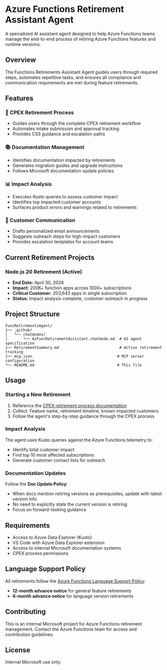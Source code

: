 # Azure Functions Retirement Assistant Agent

A specialized AI assistant agent designed to help Azure Functions teams manage the end-to-end process of retiring Azure Functions features and runtime versions.

## Overview

The Functions Retirements Assistant Agent guides users through required steps, automates repetitive tasks, and ensures all compliance and communication requirements are met during feature retirements.

## Features

### 🚀 CPEX Retirement Process
- Guides users through the complete CPEX retirement workflow
- Automates intake submission and approval tracking
- Provides CSS guidance and escalation paths

### 📚 Documentation Management
- Identifies documentation impacted by retirements
- Generates migration guides and upgrade instructions
- Follows Microsoft documentation update policies

### 📊 Impact Analysis
- Executes Kusto queries to assess customer impact
- Identifies top impacted customer accounts
- Surfaces product errors and warnings related to retirements

### 📧 Customer Communication
- Drafts personalized email announcements
- Suggests outreach steps for high-impact customers
- Provides escalation templates for account teams

## Current Retirement Projects

### Node.js 20 Retirement (Active)
- **End Date:** April 30, 2026
- **Impact:** 200K+ function apps across 1000+ subscriptions
- **Critical Customer:** 203,643 apps in single subscription
- **Status:** Impact analysis complete, customer outreach in progress

## Project Structure

```
FuncRetirementsAgent/
├── .github/
│   └── chatmodes/
│       └── AzFuncRetirementAssistant.chatmode.md  # AI agent specification
├── RetirementSummary.md                           # Active retirement tracking
├── mcp.json                                      # MCP server configuration  
└── README.md                                     # This file
```

## Usage

### Starting a New Retirement
1. Reference the [CPEX retirement process documentation](https://eng.ms/docs/cloud-ai-platform/azure-core/azure-core-product/product-lifecycle-management-plm/service-lifecycle-and-actions-team/service-lifecycle-actions-team/cpex/media/how_to_retirements)
2. Collect: Feature name, retirement timeline, known impacted customers
3. Follow the agent's step-by-step guidance through the CPEX process

### Impact Analysis
The agent uses Kusto queries against the Azure Functions telemetry to:
- Identify total customer impact
- Find top 10 most affected subscriptions
- Generate customer contact lists for outreach

### Documentation Updates
Follow the **Doc Update Policy**:
- When docs mention retiring versions as prerequisites, update with latest version info
- No need to explicitly state the current version is retiring
- Focus on forward-looking guidance

## Requirements

- Access to Azure Data Explorer (Kusto)
- VS Code with Azure Data Explorer extension
- Access to internal Microsoft documentation systems
- CPEX process permissions

## Language Support Policy

All retirements follow the [Azure Functions Language Support Policy](https://learn.microsoft.com/en-us/azure/azure-functions/language-support-policy?pivots=programming-language-javascript):
- **12-month advance notice** for general feature retirements
- **6-month advance notice** for language version retirements

## Contributing

This is an internal Microsoft project for Azure Functions retirement management. Contact the Azure Functions team for access and contribution guidelines.

## License

Internal Microsoft use only.
